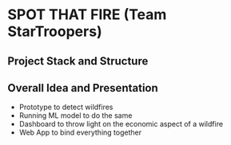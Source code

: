# SPOT THAT FIRE (Team StarTroopers) ###

## Project Stack and Structure ##

## Overall Idea and Presentation ##

<ul>
<li>Prototype to detect wildfires</li>
<li>Running ML model to do the same</li>
<li>Dashboard to throw light on the economic aspect of a wildfire</li>
<li>Web App to bind everything together</li>
</ul>
